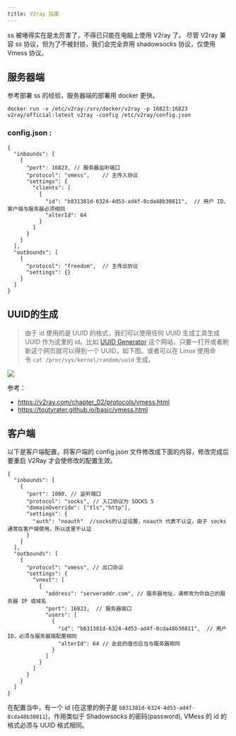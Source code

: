 ```yaml
---
title: V2ray 指南
---
```


ss 被堵得实在是太厉害了，不得已只能在电脑上使用 V2ray 了。 尽管 V2ray 兼容 ss 协议，但为了不被封锁，我们会完全弃用 shadowsocks 协议，仅使用 Vmess 协议。

## 服务器端

参考部署 ss 的经验，服务器端的部署用 docker 更快。

```
docker run -v /etc/v2ray:/srv/docker/v2ray -p 16823:16823 v2ray/official:latest v2ray -config /etc/v2ray/config.json
```

### config.json :

```
{
  "inbounds": [
    {
      "port": 16823, // 服务器监听端口
      "protocol": "vmess",    // 主传入协议
      "settings": {
        "clients": [
          {
            "id": "b831381d-6324-4d53-ad4f-8cda48b30811",  // 用户 ID，客户端与服务器必须相同
            "alterId": 64
          }
        ]
      }
    }
  ],
  "outbounds": [
    {
      "protocol": "freedom",  // 主传出协议
      "settings": {}
    }
  ]
}

```

## UUID的生成

>由于 id 使用的是 UUID 的格式，我们可以使用任何 UUID 生成工具生成 UUID 作为这里的 id。比如 [UUID Generator](https://www.uuidgenerator.net/) 这个网站，只要一打开或者刷新这个网页就可以得到一个 UUID，如下图。或者可以在 Linux 使用命令 `cat /proc/sys/kernel/random/uuid` 生成。
>
![](https://toutyrater.github.io/resource/images/generate_uuid.png)

参考：

- https://v2ray.com/chapter_02/protocols/vmess.html 
- https://toutyrater.github.io/basic/vmess.html

## 客户端

以下是客户端配置，将客户端的 config.json 文件修改成下面的内容，修改完成后要重启 V2Ray 才会使修改的配置生效。

```
{
  "inbounds": [
    {
      "port": 1080, // 监听端口
      "protocol": "socks", // 入口协议为 SOCKS 5
      "domainOverride": ["tls","http"],
      "settings": {
        "auth": "noauth"  //socks的认证设置，noauth 代表不认证，由于 socks 通常在客户端使用，所以这里不认证
      }
    }
  ],
  "outbounds": [
    {
      "protocol": "vmess", // 出口协议
      "settings": {
        "vnext": [
          {
            "address": "serveraddr.com", // 服务器地址，请修改为你自己的服务器 IP 或域名
            "port": 16823,  // 服务器端口
            "users": [
              {
                "id": "b831381d-6324-4d53-ad4f-8cda48b30811",  // 用户 ID，必须与服务器端配置相同
                "alterId": 64 // 此处的值也应当与服务器相同
              }
            ]
          }
        ]
      }
    }
  ]
}

```

在配置当中，有一个 id (在这里的例子是 `b831381d-6324-4d53-ad4f-8cda48b30811`)，作用类似于 Shadowsocks 的密码(password), VMess 的 id 的格式必须与 UUID 格式相同。
